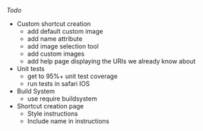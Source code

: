 *Todo*
* Custom shortcut creation
  * add default custom image
  * add name attribute
  * add image selection tool
  * add custom images
  * add help page displaying the URIs we already know about
* Unit tests
  * get to 95%+ unit test coverage
  * run tests in safari IOS
* Build System
  * use require buildsystem
* Shortcut creation page
    * Style instructions
    * Include name in instructions
